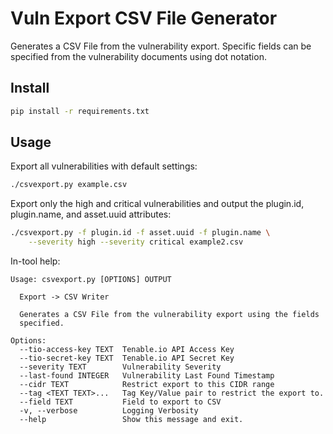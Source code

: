 # Vuln Export CSV File Generator

Generates a CSV File from the vulnerability export.  Specific fields can be
specified from the vulnerability documents using dot notation.

## Install

```bash
pip install -r requirements.txt
```

## Usage

Export all vulnerabilities with default settings:

```bash
./csvexport.py example.csv
```

Export only the high and critical vulnerabilities and output the plugin.id, 
plugin.name, and asset.uuid attributes:

```bash
./csvexport.py -f plugin.id -f asset.uuid -f plugin.name \
    --severity high --severity critical example2.csv
```

In-tool help:

```
Usage: csvexport.py [OPTIONS] OUTPUT

  Export -> CSV Writer

  Generates a CSV File from the vulnerability export using the fields
  specified.

Options:
  --tio-access-key TEXT  Tenable.io API Access Key
  --tio-secret-key TEXT  Tenable.io API Secret Key
  --severity TEXT        Vulnerability Severity
  --last-found INTEGER   Vulnerability Last Found Timestamp
  --cidr TEXT            Restrict export to this CIDR range
  --tag <TEXT TEXT>...   Tag Key/Value pair to restrict the export to.
  --field TEXT           Field to export to CSV
  -v, --verbose          Logging Verbosity
  --help                 Show this message and exit.
```